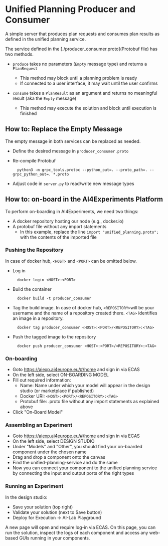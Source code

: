 # Unified Planning Producer and Consumer

A simple server that produces plan requests and consumes plan results as defined in the unified planning service.

The service defined in the [./producer_consumer.proto](Protobuf file) has two methods.

- `produce` takes no parameters (`Empty` message type) and returns a `PlanRequest`
  - This method may block until a planning problem is ready 
  - If connected to a user interface, it may wait until the user confirms

- `consume` takes a `PlanResult` as an argument and returns no meaningful result (aka the `Empty` message)
  - This method may execute the solution and block until execution is finished 

## How to: Replace the Empty Message

The empty message in both services can be replaced as needed. 

- Define the desired message in `producer_consumer.proto`
- Re-compile Protobuf
 
        python3 -m grpc_tools.protoc --python_out=. --proto_path=. --grpc_python_out=. *.proto
- Adjust code in `server.py` to read/write new message types 

## How to: on-board in the AI4Experiments Platform

To perform on-boarding in AI4Experiments, we need two things:

- A docker repository hosting our node (e.g., docker.io)
- A protobuf file without any import statements
  - In this example, replace the line `import "unified_planning.proto";` with the contents of the imported file

### Pushing the Repository
 
In case of docker hub, `<HOST>` and `<PORT>` can be omitted below.

- Log in 

        docker login <HOST>:<PORT> 

- Build the container
        
        docker build -t producer_consumer

- Tag the build image. In case of docker hub, `<REPOSITORY>`will be your username and the name of a repository created there. 
  `<TAG>` identifies an image in a repository. 

        docker tag producer_consumer <HOST>:<PORT>/<REPOSITORY>:<TAG>

- Push the tagged image to the repository

        docker push producer_consumer <HOST>:<PORT>/<REPOSITORY>:<TAG>

### On-boarding

- Goto https://aiexp.ai4europe.eu/#/home and sign in via ECAS
- On the left side, select ON-BOARDING MODEL
- Fill out required information:
  - Name: Name under which your model will appear in the design studio (or marketplace if published)
  - Docker URI: `<HOST>:<PORT>/<REPOSITORY>:<TAG>`
  - Protobuf file: .proto file without any import statements as explained above
- Click "On-Board Model"

### Assembling an Experiment

- Goto https://aiexp.ai4europe.eu/#/home and sign in via ECAS
- On the left side, select DESIGN STUDIO
- Under "Models" and "Other", you should find your on-boarded component under the chosen name
- Drag and drop a component onto the canvas
- Find the unified-planning-service and do the same
- Now you can connect your component to the unified planning service by connecting the input and output ports of the right types

### Running an Experiment

In the design studio:
- Save your solution (top right)
- Validate your solution (next to Save button)
- Deploy for Execution -> AI-Lab Playground

A new page will open and require log-in via ECAS. On this page, you can run the solution, inspect the logs of each component
and access any web-based GUIs running in your components.
